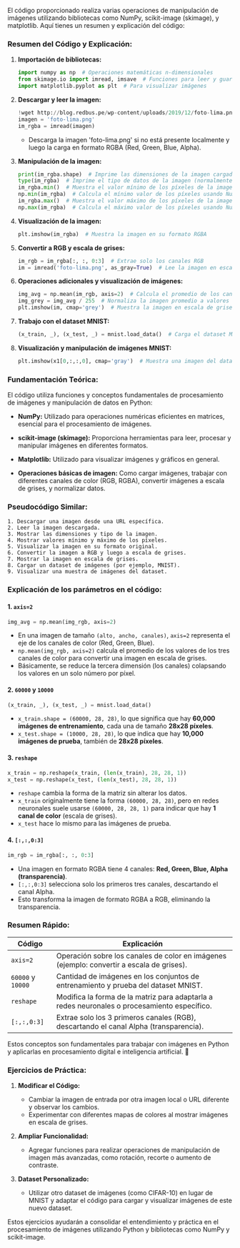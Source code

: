 El código proporcionado realiza varias operaciones de manipulación de imágenes utilizando bibliotecas como NumPy, scikit-image (skimage), y matplotlib. Aquí tienes un resumen y explicación del código:

### Resumen del Código y Explicación:

1. **Importación de bibliotecas:**
   ```python
   import numpy as np  # Operaciones matemáticas n-dimensionales
   from skimage.io import imread, imsave  # Funciones para leer y guardar imágenes
   import matplotlib.pyplot as plt  # Para visualizar imágenes
   ```

2. **Descargar y leer la imagen:**
   ```python
   !wget http://blog.redbus.pe/wp-content/uploads/2019/12/foto-lima.png -O foto-lima.png
   imagen = 'foto-lima.png'
   im_rgba = imread(imagen)
   ```
   - Descarga la imagen 'foto-lima.png' si no está presente localmente y luego la carga en formato RGBA (Red, Green, Blue, Alpha).

3. **Manipulación de la imagen:**
   ```python
   print(im_rgba.shape)  # Imprime las dimensiones de la imagen cargada
   type(im_rgba)  # Imprime el tipo de datos de la imagen (normalmente ndarray)
   im_rgba.min()  # Muestra el valor mínimo de los píxeles de la imagen
   np.min(im_rgba)  # Calcula el mínimo valor de los píxeles usando NumPy (generalmente es lo mismo)
   im_rgba.max()  # Muestra el valor máximo de los píxeles de la imagen
   np.max(im_rgba)  # Calcula el máximo valor de los píxeles usando NumPy (generalmente es lo mismo)
   ```

4. **Visualización de la imagen:**
   ```python
   plt.imshow(im_rgba)  # Muestra la imagen en su formato RGBA
   ```

5. **Convertir a RGB y escala de grises:**
   ```python
   im_rgb = im_rgba[:, :, 0:3]  # Extrae solo los canales RGB
   im = imread('foto-lima.png', as_gray=True)  # Lee la imagen en escala de grises
   ```

6. **Operaciones adicionales y visualización de imágenes:**
   ```python
   img_avg = np.mean(im_rgb, axis=2)  # Calcula el promedio de los canales RGB para obtener una imagen promedio
   img_grey = img_avg / 255  # Normaliza la imagen promedio a valores entre 0 y 1
   plt.imshow(im, cmap='grey')  # Muestra la imagen en escala de grises usando un mapa de colores 'grey'
   ```

7. **Trabajo con el dataset MNIST:**
   ```python
   (x_train, _), (x_test, _) = mnist.load_data()  # Carga el dataset MNIST
   ```

8. **Visualización y manipulación de imágenes MNIST:**
   ```python
   plt.imshow(x1[0,:,:,0], cmap='gray')  # Muestra una imagen del dataset MNIST en escala de grises
   ```

### Fundamentación Teórica:

El código utiliza funciones y conceptos fundamentales de procesamiento de imágenes y manipulación de datos en Python:

- **NumPy:** Utilizado para operaciones numéricas eficientes en matrices, esencial para el procesamiento de imágenes.
  
- **scikit-image (skimage):** Proporciona herramientas para leer, procesar y manipular imágenes en diferentes formatos.

- **Matplotlib:** Utilizado para visualizar imágenes y gráficos en general.

- **Operaciones básicas de imagen:** Como cargar imágenes, trabajar con diferentes canales de color (RGB, RGBA), convertir imágenes a escala de grises, y normalizar datos.

### Pseudocódigo Similar:

```plaintext
1. Descargar una imagen desde una URL específica.
2. Leer la imagen descargada.
3. Mostrar las dimensiones y tipo de la imagen.
4. Mostrar valores mínimo y máximo de los píxeles.
5. Visualizar la imagen en su formato original.
6. Convertir la imagen a RGB y luego a escala de grises.
7. Mostrar la imagen en escala de grises.
8. Cargar un dataset de imágenes (por ejemplo, MNIST).
9. Visualizar una muestra de imágenes del dataset.
```


### Explicación de los parámetros en el código:

#### 1. **`axis=2`**
   ```python
   img_avg = np.mean(img_rgb, axis=2)
   ```
   - En una imagen de tamaño `(alto, ancho, canales)`, `axis=2` representa el eje de los canales de color (Red, Green, Blue).
   - `np.mean(img_rgb, axis=2)` calcula el promedio de los valores de los tres canales de color para convertir una imagen en escala de grises.
   - Básicamente, se reduce la tercera dimensión (los canales) colapsando los valores en un solo número por píxel.

#### 2. **`60000` y `10000`**
   ```python
   (x_train, _), (x_test, _) = mnist.load_data()
   ```
   - `x_train.shape = (60000, 28, 28)`, lo que significa que hay **60,000 imágenes de entrenamiento**, cada una de tamaño **28x28 píxeles**.
   - `x_test.shape = (10000, 28, 28)`, lo que indica que hay **10,000 imágenes de prueba**, también de **28x28 píxeles**.

#### 3. **`reshape`**
   ```python
   x_train = np.reshape(x_train, (len(x_train), 28, 28, 1))
   x_test = np.reshape(x_test, (len(x_test), 28, 28, 1))
   ```
   - `reshape` cambia la forma de la matriz sin alterar los datos.
   - `x_train` originalmente tiene la forma `(60000, 28, 28)`, pero en redes neuronales suele usarse `(60000, 28, 28, 1)` para indicar que hay **1 canal de color** (escala de grises).
   - `x_test` hace lo mismo para las imágenes de prueba.

#### 4. **`[:,:,0:3]`**
   ```python
   im_rgb = im_rgba[:, :, 0:3]
   ```
   - Una imagen en formato RGBA tiene 4 canales: **Red, Green, Blue, Alpha (transparencia)**.
   - `[:,:,0:3]` selecciona solo los primeros tres canales, descartando el canal Alpha.
   - Esto transforma la imagen de formato RGBA a RGB, eliminando la transparencia.

### Resumen Rápido:
| Código               | Explicación |
|----------------------|------------|
| `axis=2`            | Operación sobre los canales de color en imágenes (ejemplo: convertir a escala de grises). |
| `60000` y `10000`   | Cantidad de imágenes en los conjuntos de entrenamiento y prueba del dataset MNIST. |
| `reshape`           | Modifica la forma de la matriz para adaptarla a redes neuronales o procesamiento específico. |
| `[:,:,0:3]`         | Extrae solo los 3 primeros canales (RGB), descartando el canal Alpha (transparencia). |

Estos conceptos son fundamentales para trabajar con imágenes en Python y aplicarlas en procesamiento digital e inteligencia artificial. 🚀


### Ejercicios de Práctica:

1. **Modificar el Código:**
   - Cambiar la imagen de entrada por otra imagen local o URL diferente y observar los cambios.
   - Experimentar con diferentes mapas de colores al mostrar imágenes en escala de grises.

2. **Ampliar Funcionalidad:**
   - Agregar funciones para realizar operaciones de manipulación de imagen más avanzadas, como rotación, recorte o aumento de contraste.

3. **Dataset Personalizado:**
   - Utilizar otro dataset de imágenes (como CIFAR-10) en lugar de MNIST y adaptar el código para cargar y visualizar imágenes de este nuevo dataset.

Estos ejercicios ayudarán a consolidar el entendimiento y práctica en el procesamiento de imágenes utilizando Python y bibliotecas como NumPy y scikit-image.
